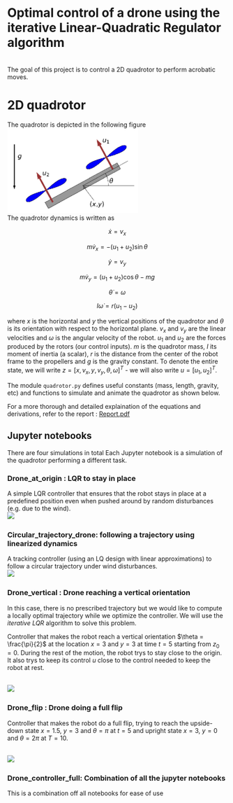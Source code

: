 # Optimal control of a drone using the iterative Linear-Quadratic Regulator algorithm
<br> The goal of this project is to control a 2D quadrotor to perform acrobatic moves.

# 2D quadrotor

The quadrotor is depicted in the following figure <br>
<img src='outputs/quadrotor.png' width="300">
<br> The quadrotor dynamics is written as <br>

$$ \dot{x}  =v_x $$

$$m \dot{v}_x  =-\left(u_1+u_2\right) \sin \theta $$

$$ \dot{y}  =v_y $$

$$ m \dot{v}_y  =\left(u_1+u_2\right) \cos \theta-m g $$

$$ \dot{\theta}  =\omega $$

$$ I \dot{\omega}  =r\left(u_1-u_2\right)$$


where $x$ is the horizontal and $y$ the vertical positions of the quadrotor and $\theta$ is its orientation with respect to the horizontal plane. $v_x$ and $v_y$ are the linear velocities and $\omega$ is the angular velocity of the robot. $u_1$ and $u_2$ are the forces produced by the rotors (our control inputs). $m$ is the quadrotor mass, $I$ its moment of inertia (a scalar), $r$ is the distance from the center of the robot frame to the propellers and $g$ is the gravity constant. To denote the entire state, we will write $z = [x, v_x, y, v_y, \theta, \omega]^T$ - we will also write $u = [u_1, u_2]^T$.

The module ```quadrotor.py``` defines useful constants (mass, length, gravity, etc) and functions to simulate and animate the quadrotor as shown below.

For a more thorough and detailed explaination of the equations and derivations, refer to the report :
[Report.pdf](https://github.com/ar6841/Quadcopter_optimal_control_using_iLQR/blob/main/Drone_controller/Report.pdf)


## Jupyter notebooks
There are four simulations in total
Each Jupyter notebook is a simulation of the quadrotor performing a different task.

### Drone_at_origin : LQR to stay in place

A simple LQR controller that ensures that the robot stays in place at a predefined position even when pushed around by random disturbances (e.g. due to the wind).
<br> 
![](https://github.com/ar6841/Quadcopter_optimal_control_using_iLQR/blob/main/outputs/stable.gif)

### Circular_trajectory_drone: following a trajectory using linearized dynamics

A tracking controller (using an LQ design with linear approximations) to follow a circular trajectory under wind disturbances.
<br> 
![](https://github.com/ar6841/Quadcopter_optimal_control_using_iLQR/blob/main/outputs/Circular.gif)

### Drone_vertical : Drone reaching a vertical orientation

In this case, there is no prescribed trajectory but we would like to compute a locally optimal trajectory while we optimize the controller. We will use the *iterative LQR* algorithm to solve this problem.

Controller that makes the robot reach a vertical orientation $\theta = \frac{\pi}{2}$ at the location $x=3$ and $y=3$ at time $t=5$ starting from $z_0=0$. During the rest of the motion, the robot trys to stay close to the origin. It also trys to keep its control $u$ close to the control needed to keep the robot at rest.


<br>![](https://github.com/ar6841/Quadcopter_optimal_control_using_iLQR/blob/main/outputs/vertical.gif)

### Drone_flip : Drone doing a full flip

Controller that makes the robot do a full flip, trying to reach the upside-down state $x=1.5$, $y=3$ and $\theta = \pi$ at $t=5$ and upright state $x=3$, $y=0$ and $\theta = 2\pi$ at $T=10$.

<br>![](https://github.com/ar6841/Quadcopter_optimal_control_using_iLQR/blob/main/outputs/flip.gif)

### Drone_controller_full: Combination of all the jupyter notebooks

This is a combination off all notebooks for ease of use

